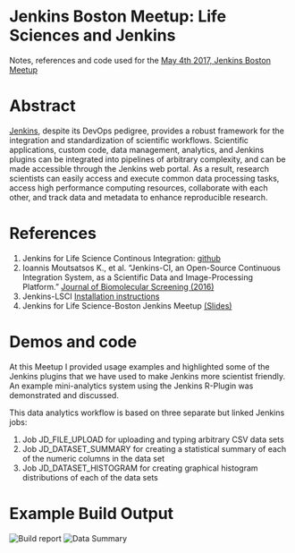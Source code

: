# Jenkins Boston Meetup: Life Sciences and Jenkins
Notes, references and code used for the [May 4th 2017, Jenkins Boston Meetup](https://www.meetup.com/Boston-Jenkins-Area-Meetup/events/237134375/)
# Abstract
[Jenkins](https://jenkins.io/index.html), despite its DevOps pedigree, provides a robust framework for the integration and standardization of scientific workflows.  Scientific applications, custom code, data management, analytics,  and Jenkins plugins can be integrated into pipelines of arbitrary complexity,  and can be made accessible through the Jenkins web portal.  As a result, research scientists can easily access and execute common data processing tasks, access high performance computing resources, collaborate with each other, and track data and metadata to enhance reproducible research. 
# References
1. Jenkins for Life Science Continous Integration: [github](https://github.com/Novartis/Jenkins-LSCI)
4. Ioannis Moutsatsos K., et al. “Jenkins-CI, an Open-Source Continuous Integration System, as a Scientific Data and Image-Processing Platform.” [Journal of Biomolecular Screening (2016)](http://journals.sagepub.com/doi/abs/10.1177/1087057116679993)
2. Jenkins-LSCI [Installation instructions](https://github.com/Novartis/Jenkins-LSCI/blob/master/userContent/docs/installation_and_use.md)
3. Jenkins for Life Science-Boston Jenkins Meetup [(Slides)](https://docs.google.com/presentation/d/13XnxIw_F09cfkBzpqRHBm-m4inzAMH36ldzFAwOhoxk/edit?usp=sharing)

# Demos and code
At this Meetup I provided usage examples and highlighted some of the Jenkins plugins that we have used to make Jenkins more scientist friendly. An example mini-analytics system using the Jenkins R-Plugin was demonstrated and discussed. 

This data analytics workflow is based on three separate but linked Jenkins jobs:
1. Job JD_FILE_UPLOAD for uploading and typing arbitrary CSV data sets
2. Job JD_DATASET_SUMMARY for creating a statistical summary of each of the numeric columns in the data set
3. Job JD_DATASET_HISTOGRAM for creating graphical histogram distributions of each of the data sets

# Example Build Output
![Build report](https://docs.google.com/drawings/d/1Sy5rzo4hrSPW46r3GZzXbWZg5MmDKP_LTkcJR3re_6s/pub?w=960&h=720)
![Data Summary](https://docs.google.com/drawings/d/17zyAGN4R6w2GB-dJBxISBPIm6CoIRS8lyFeYNku88PQ/pub?w=356&h=374)

